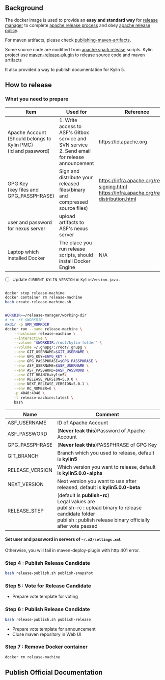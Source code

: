## Background

The docker image is used to provide an **easy and standard way** 
for [release manager](https://infra.apache.org/release-publishing.html#releasemanager) 
to complete [apache release process](https://www.apache.org/legal/release-policy.html) 
and obey [apache release policy](https://www.apache.org/legal/release-policy.html).

For maven artifacts, please check [publishing-maven-artifacts](https://infra.apache.org/publishing-maven-artifacts.html).

Some source code are modified from [apache spark release](https://github.com/apache/spark/tree/master/dev/create-release) scripts.
Kylin project use [maven-release-plugin](https://maven.apache.org/maven-release/maven-release-plugin/) to release source code and maven artifacts

It also provided a way to publish documentation for Kylin 5.

## How to release

### What you need to prepare

| Item                                                                    | Used for                                                                                            | Reference                                                                                             |
|-------------------------------------------------------------------------|-----------------------------------------------------------------------------------------------------|-------------------------------------------------------------------------------------------------------|
| Apache Account<br/>(Should belongs to Kylin PMC) <br> (id and password) | 1. Write access to ASF's Gitbox service and SVN service <br> 2. Send email for release announcement | https://id.apache.org                                                                                 |
| GPG Key <br> (key files and GPG_PASSPHRASE)                             | Sign and distribute your released files(binary and compressed source files)                         | https://infra.apache.org/release-signing.html <br> https://infra.apache.org/release-distribution.html |
| user and password for nexus server                                      | upload artifacts to ASF's nexus server                                                              |                                                                                                       |
| Laptop which installed Docker                                           | The place you run release scripts, should install Docker Engine                                     | N/A                                                                                                   |


-[ ] Update `CURRENT_KYLIN_VERSION` in `KylinVersion.java` .

```bash

docker stop release-machine
docker container rm release-machine
bash create-release-machine.sh


WORKDIR=~/release-manager/working-dir
# rm -rf $WORKDIR
mkdir -p $RM_WORKDIR
docker run --name release-machine \
    --hostname release-machine \
    --interactive \
    --volume "$WORKDIR:/root/kylin-folder" \
    --volume ~/.gnupg/:/root/.gnupg \
    --env GIT_USERNAME=$GIT_USERNAME \
    --env GPG_KEY=$GPG_KEY \
    --env GPG_PASSPHRASE=$GPG_PASSPHRASE \
    --env ASF_USERNAME=$ASF_USERNAME \
    --env ASF_PASSWORD=$ASF_PASSWORD \
    --env GIT_BRANCH=kylin5\
    --env RELEASE_VERSION=5.0.0 \
    --env NEXT_RELEASE_VERSION=5.0.1 \
    --env RC_NUMBER=0 \
    -p 4040:4040 \
    -t release-machine:latest \
    bash 
```

| Name            | Comment                                                                                                                                                                          |
|-----------------|----------------------------------------------------------------------------------------------------------------------------------------------------------------------------------|
| ASF_USERNAME    | ID of Apache Account                                                                                                                                                             |
| ASF_PASSWORD    | (**Never leak this**)Password of Apache Account                                                                                                                                  |
| GPG_PASSPHRASE  | (**Never leak this**)PASSPHRASE of GPG Key                                                                                                                                       |
| GIT_BRANCH      | Branch which you used to release, default is **kylin5**                                                                                                                          |
| RELEASE_VERSION | Which version you want to release, default is **kylin5.0.0-alpha**                                                                                                               |
| NEXT_VERSION    | Next version you want to use after released, default is **kylin5.0.0-beta**                                                                                                      |
| RELEASE_STEP    | (default is **publish-rc**)<br/>Legal values are <br/> publish-rc : upload binary to release candidate folder <br> publish : publish release binary officially after vote passed |


#### Set user and password in **servers** of `~/.m2/settings.xml`

Otherwise, you will fail in maven-deploy-plugin with http 401 error.

### Step 4 : Publish Release Candidate

```bash
bash release-publish.sh publish-snapshot
```

### Step 5 : Vote for Release Candidate

- Prepare vote template for voting

### Step 6 : Publish Release Candidate

```bash
bash release-publish.sh publish-release
```

- Prepare vote template for announcement
- Close maven repository in Web UI

### Step 7 : Remove Docker container

```bash
docker rm release-machine
```

## Publish Official Documentation